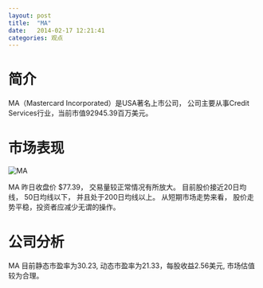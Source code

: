 ```yaml
---
layout: post
title:  "MA"
date:   2014-02-17 12:21:41
categories: 观点
---
```


# 简介
MA（Mastercard Incorporated）是USA著名上市公司，
公司主要从事Credit Services行业，当前市值92945.39百万美元。

# 市场表现

![MA](http://finviz.com/chart.ashx?t=MA&ty=c&ta=1&p=d&s=l)

MA 昨日收盘价 $77.39，
交易量较正常情况有所放大。
目前股价接近20日均线，
50日均线以下，
并且处于200日均线以上。
从短期市场走势来看，
股价走势平稳，投资者应减少无谓的操作。

# 公司分析
MA 目前静态市盈率为30.23, 动态市盈率为21.33，每股收益2.56美元,
市场估值较为合理。
